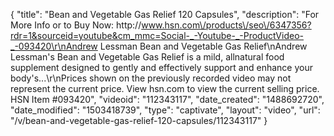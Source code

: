 {
    "title": "Bean and Vegetable Gas Relief  120 Capsules",
    "description": "For More Info or to Buy Now: http:\/\/www.hsn.com\/products\/seo\/6347356?rdr=1&sourceid=youtube&cm_mmc=Social-_-Youtube-_-ProductVideo-_-093420\r\nAndrew Lessman Bean and Vegetable Gas Relief\nAndrew Lessman's Bean and Vegetable Gas Relief is a mild, allnatural food supplement designed to gently and effectively support and enhance your body's...\r\nPrices shown on the previously recorded video may not represent the current price.  View hsn.com to view the current selling price. HSN Item #093420",
    "videoid": "112343117",
    "date_created": "1488692720",
    "date_modified": "1503418739",
    "type": "captivate",
    "layout": "video",
    "url": "\/v\/bean-and-vegetable-gas-relief-120-capsules\/112343117"
}